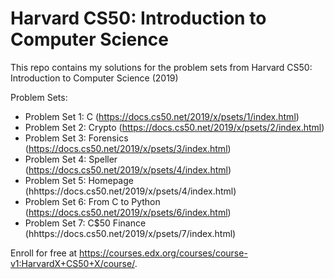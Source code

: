 # Harvard CS50: Introduction to Computer Science

This repo contains my solutions for the problem sets from Harvard CS50: Introduction to Computer Science (2019)

Problem Sets:
- Problem Set 1: C (https://docs.cs50.net/2019/x/psets/1/index.html)
- Problem Set 2: Crypto (https://docs.cs50.net/2019/x/psets/2/index.html)
- Problem Set 3: Forensics (https://docs.cs50.net/2019/x/psets/3/index.html)
- Problem Set 4: Speller (https://docs.cs50.net/2019/x/psets/4/index.html)
- Problem Set 5: Homepage (hhttps://docs.cs50.net/2019/x/psets/4/index.html)
- Problem Set 6: From C to Python (https://docs.cs50.net/2019/x/psets/6/index.html)
- Problem Set 7: C$50 Finance (hhttps://docs.cs50.net/2019/x/psets/7/index.html)

Enroll for free at https://courses.edx.org/courses/course-v1:HarvardX+CS50+X/course/.
